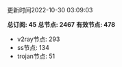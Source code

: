 更新时间2022-10-30 03:09:03

**总订阅: 45**
**总节点: 2467**
**有效节点: 478**
- v2ray节点: 293
- ss节点: 134
- trojan节点: 51
